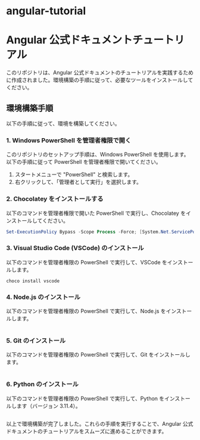 # angular-tutorial

# Angular 公式ドキュメントチュートリアル

このリポジトリは、Angular 公式ドキュメントのチュートリアルを実践するために作成されました。環境構築の手順に従って、必要なツールをインストールしてください。

## 環境構築手順

以下の手順に従って、環境を構築してください。

### 1. Windows PowerShell を管理者権限で開く

このリポジトリのセットアップ手順は、Windows PowerShell を使用します。以下の手順に従って PowerShell を管理者権限で開いてください。

1. スタートメニューで "PowerShell" と検索します。
2. 右クリックして、「管理者として実行」を選択します。

### 2. Chocolatey をインストールする

以下のコマンドを管理者権限で開いた PowerShell で実行し、Chocolatey をインストールしてください。

```powershell
Set-ExecutionPolicy Bypass -Scope Process -Force; [System.Net.ServicePointManager]::SecurityProtocol = [System.Net.ServicePointManager]::SecurityProtocol -bor 3072; iex ((New-Object System.Net.WebClient).DownloadString('https://community.chocolatey.org/install.ps1'))
```

### 3. Visual Studio Code (VSCode) のインストール

以下のコマンドを管理者権限の PowerShell で実行して、VSCode をインストールします。

```
choco install vscode
```

### 4. Node.js のインストール

以下のコマンドを管理者権限の PowerShell で実行して、Node.js をインストールします。
```choco install nodejs
```

### 5. Git のインストール

以下のコマンドを管理者権限の PowerShell で実行して、Git をインストールします。
```choco install git
```

### 6. Python のインストール

以下のコマンドを管理者権限の PowerShell で実行して、Python をインストールします（バージョン 3.11.4）。
```choco install python --version 3.11.4 -y
```

以上で環境構築が完了しました。これらの手順を実行することで、Angular 公式ドキュメントのチュートリアルをスムーズに進めることができます。